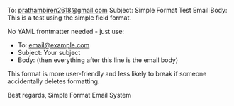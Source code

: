 To: prathambiren2618@gmail.com
Subject: Simple Format Test Email
Body:
This is a test using the simple field format.

No YAML frontmatter needed - just use:
- To: email@example.com  
- Subject: Your subject
- Body: (then everything after this line is the email body)

This format is more user-friendly and less likely to break if someone accidentally deletes formatting.

Best regards,
Simple Format Email System